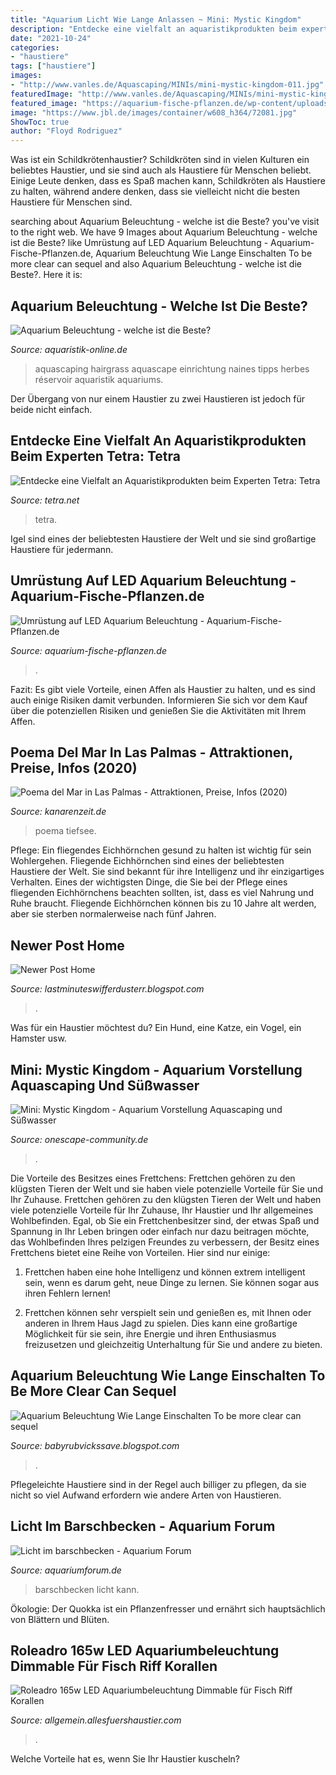 ```yaml
---
title: "Aquarium Licht Wie Lange Anlassen ~ Mini: Mystic Kingdom"
description: "Entdecke eine vielfalt an aquaristikprodukten beim experten tetra: tetra"
date: "2021-10-24"
categories:
- "haustiere"
tags: ["haustiere"]
images:
- "http://www.vanles.de/Aquascaping/MINIs/mini-mystic-kingdom-011.jpg"
featuredImage: "http://www.vanles.de/Aquascaping/MINIs/mini-mystic-kingdom-011.jpg"
featured_image: "https://aquarium-fische-pflanzen.de/wp-content/uploads/2018/03/aquarium-led-beleuchtung-1.jpg"
image: "https://www.jbl.de/images/container/w608_h364/72081.jpg"
ShowToc: true
author: "Floyd Rodriguez"
---
```



Was ist ein Schildkrötenhaustier?
Schildkröten sind in vielen Kulturen ein beliebtes Haustier, und sie sind auch als Haustiere für Menschen beliebt. Einige Leute denken, dass es Spaß machen kann, Schildkröten als Haustiere zu halten, während andere denken, dass sie vielleicht nicht die besten Haustiere für Menschen sind.

	

		
searching about Aquarium Beleuchtung - welche ist die Beste? you've visit to the right web. We have 9 Images about Aquarium Beleuchtung - welche ist die Beste? like Umrüstung auf LED Aquarium Beleuchtung - Aquarium-Fische-Pflanzen.de, Aquarium Beleuchtung Wie Lange Einschalten To be more clear can sequel and also Aquarium Beleuchtung - welche ist die Beste?. Here it is:
		
    
## Aquarium Beleuchtung - Welche Ist Die Beste?

<img loading=lazy src="http://www.aquaristik-online.de/wp-content/uploads/2017/11/Aquascaping.jpg" onerror="this.onerror=null;this.src='https://tse1.mm.bing.net/th?id=OIP.ph1N78BDv5m1mxWBa7pytwHaCx&amp;pid=15.1';" alt="Aquarium Beleuchtung - welche ist die Beste?">

_Source: aquaristik-online.de_

>aquascaping hairgrass aquascape einrichtung naines tipps herbes réservoir aquaristik aquariums. 

	

Der Übergang von nur einem Haustier zu zwei Haustieren ist jedoch für beide nicht einfach.

    
## Entdecke Eine Vielfalt An Aquaristikprodukten Beim Experten Tetra: Tetra

<img loading=lazy src="https://www.tetra.net/fileadmin/user_upload/Blog_Article/Wie-wichtig-ist-Licht-fuer-Aquarien-1232x800.jpg" onerror="this.onerror=null;this.src='https://tse4.mm.bing.net/th?id=OIP.6LcO9DYI5Ng5T003ktD-hQHaEz&amp;pid=15.1';" alt="Entdecke eine Vielfalt an Aquaristikprodukten beim Experten Tetra: Tetra">

_Source: tetra.net_

>tetra. 

	

Igel sind eines der beliebtesten Haustiere der Welt und sie sind großartige Haustiere für jedermann.

    
## Umrüstung Auf LED Aquarium Beleuchtung - Aquarium-Fische-Pflanzen.de

<img loading=lazy src="https://aquarium-fische-pflanzen.de/wp-content/uploads/2018/03/aquarium-led-beleuchtung-1.jpg" onerror="this.onerror=null;this.src='https://tse4.mm.bing.net/th?id=OIP.lP5Ae9ZCJh0dze4bc3TcrwHaDy&amp;pid=15.1';" alt="Umrüstung auf LED Aquarium Beleuchtung - Aquarium-Fische-Pflanzen.de">

_Source: aquarium-fische-pflanzen.de_

>. 

	

Fazit: Es gibt viele Vorteile, einen Affen als Haustier zu halten, und es sind auch einige Risiken damit verbunden. Informieren Sie sich vor dem Kauf über die potenziellen Risiken und genießen Sie die Aktivitäten mit Ihrem Affen.

    
## Poema Del Mar In Las Palmas - Attraktionen, Preise, Infos (2020)

<img loading=lazy src="https://cdn.kanarenzeit.de/wp-content/uploads/20180913104404/tiefseeaquarium-poema-mar-300x159.jpg" onerror="this.onerror=null;this.src='https://tse4.mm.bing.net/th?id=OIP.HiiVflxcPBwkXv9gSn7LPgAAAA&amp;pid=15.1';" alt="Poema del Mar in Las Palmas - Attraktionen, Preise, Infos (2020)">

_Source: kanarenzeit.de_

>poema tiefsee. 

	

Pflege: Ein fliegendes Eichhörnchen gesund zu halten ist wichtig für sein Wohlergehen.
Fliegende Eichhörnchen sind eines der beliebtesten Haustiere der Welt. Sie sind bekannt für ihre Intelligenz und ihr einzigartiges Verhalten. Eines der wichtigsten Dinge, die Sie bei der Pflege eines fliegenden Eichhörnchens beachten sollten, ist, dass es viel Nahrung und Ruhe braucht. Fliegende Eichhörnchen können bis zu 10 Jahre alt werden, aber sie sterben normalerweise nach fünf Jahren.

    
## Newer Post Home

<img loading=lazy src="https://www.tierforum.de/data/attachments/46/46069-e9470ff93da768e7d29779f1f11e2dc3.jpg" onerror="this.onerror=null;this.src='https://tse2.mm.bing.net/th?id=OIP.RfuBL830mGHchxQghyVAcgAAAA&amp;pid=15.1';" alt="Newer Post Home">

_Source: lastminuteswifferdusterr.blogspot.com_

>. 

	

Was für ein Haustier möchtest du? Ein Hund, eine Katze, ein Vogel, ein Hamster usw.

    
## Mini: Mystic Kingdom - Aquarium Vorstellung Aquascaping Und Süßwasser

<img loading=lazy src="http://www.vanles.de/Aquascaping/MINIs/mini-mystic-kingdom-011.jpg" onerror="this.onerror=null;this.src='https://tse1.mm.bing.net/th?id=OIP.0sYs-A9nzdlq3EvBxrcJzwHaFj&amp;pid=15.1';" alt="Mini: Mystic Kingdom - Aquarium Vorstellung Aquascaping und Süßwasser">

_Source: onescape-community.de_

>. 

	

Die Vorteile des Besitzes eines Frettchens: Frettchen gehören zu den klügsten Tieren der Welt und sie haben viele potenzielle Vorteile für Sie und Ihr Zuhause.
Frettchen gehören zu den klügsten Tieren der Welt und haben viele potenzielle Vorteile für Ihr Zuhause, Ihr Haustier und Ihr allgemeines Wohlbefinden. Egal, ob Sie ein Frettchenbesitzer sind, der etwas Spaß und Spannung in Ihr Leben bringen oder einfach nur dazu beitragen möchte, das Wohlbefinden Ihres pelzigen Freundes zu verbessern, der Besitz eines Frettchens bietet eine Reihe von Vorteilen. Hier sind nur einige:
1) Frettchen haben eine hohe Intelligenz und können extrem intelligent sein, wenn es darum geht, neue Dinge zu lernen. Sie können sogar aus ihren Fehlern lernen!

2) Frettchen können sehr verspielt sein und genießen es, mit Ihnen oder anderen in Ihrem Haus Jagd zu spielen. Dies kann eine großartige Möglichkeit für sie sein, ihre Energie und ihren Enthusiasmus freizusetzen und gleichzeitig Unterhaltung für Sie und andere zu bieten.

    
## Aquarium Beleuchtung Wie Lange Einschalten To Be More Clear Can Sequel

<img loading=lazy src="https://www.jbl.de/images/container/w608_h364/72081.jpg" onerror="this.onerror=null;this.src='https://tse3.mm.bing.net/th?id=OIP.d-P6WgbnmaB40y5QcrPmsAHaEb&amp;pid=15.1';" alt="Aquarium Beleuchtung Wie Lange Einschalten To be more clear can sequel">

_Source: babyrubvickssave.blogspot.com_

>. 

	

Pflegeleichte Haustiere sind in der Regel auch billiger zu pflegen, da sie nicht so viel Aufwand erfordern wie andere Arten von Haustieren.

    
## Licht Im Barschbecken - Aquarium Forum

<img loading=lazy src="http://www.tom-gericke.de/Fotos/IM001241.JPG" onerror="this.onerror=null;this.src='https://tse2.mm.bing.net/th?id=OIP.WlhWz2Ve70iKph9ZUFuiIgHaFj&amp;pid=15.1';" alt="Licht im barschbecken - Aquarium Forum">

_Source: aquariumforum.de_

>barschbecken licht kann. 

	

Ökologie: Der Quokka ist ein Pflanzenfresser und ernährt sich hauptsächlich von Blättern und Blüten.

    
## Roleadro 165w LED Aquariumbeleuchtung Dimmable Für Fisch Riff Korallen

<img loading=lazy src="https://images-na.ssl-images-amazon.com/images/I/71nqB08JdzL._SL1500_.jpg" onerror="this.onerror=null;this.src='https://tse4.mm.bing.net/th?id=OIP.yTpDcFKR3sAfQyK84-C6twHaHa&amp;pid=15.1';" alt="Roleadro 165w LED Aquariumbeleuchtung Dimmable für Fisch Riff Korallen">

_Source: allgemein.allesfuershaustier.com_

>. 

	

Welche Vorteile hat es, wenn Sie Ihr Haustier kuscheln?

